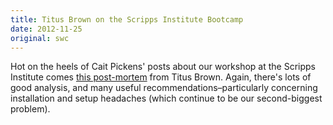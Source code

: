 ```yaml
---
title: Titus Brown on the Scripps Institute Bootcamp
date: 2012-11-25
original: swc
---
```

<p>Hot on the heels of Cait Pickens' posts about our workshop at the Scripps Institute comes <a href="http://ivory.idyll.org/blog/2012-scripps-swc-postmortem.html">this post-mortem</a> from Titus Brown. Again, there's lots of good analysis, and many useful recommendations–particularly concerning installation and setup headaches (which continue to be our second-biggest problem).</p>
